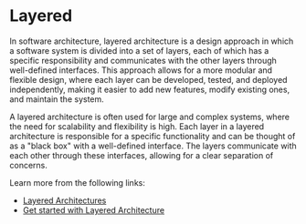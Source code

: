 # Layered

In software architecture, layered architecture is a design approach in which a software system is divided into a set of layers, each of which has a specific responsibility and communicates with the other layers through well-defined interfaces. This approach allows for a more modular and flexible design, where each layer can be developed, tested, and deployed independently, making it easier to add new features, modify existing ones, and maintain the system.

A layered architecture is often used for large and complex systems, where the need for scalability and flexibility is high. Each layer in a layered architecture is responsible for a specific functionality and can be thought of as a "black box" with a well-defined interface. The layers communicate with each other through these interfaces, allowing for a clear separation of concerns.

Learn more from the following links:

- [Layered Architectures](https://www.youtube.com/watch?v=0kpTKLTx8f4)
- [Get started with Layered Architecture](https://cs.uwaterloo.ca/~m2nagapp/courses/CS446/1195/Arch_Design_Activity/Layered.pdf)